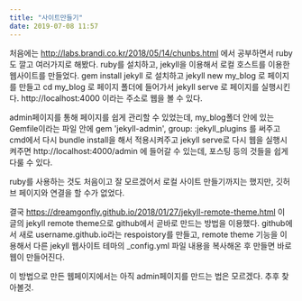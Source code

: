 ```yaml
---
title: "사이트만들기"
date: 2019-07-08 11:57
---
```

처음에는
http://labs.brandi.co.kr/2018/05/14/chunbs.html
에서 공부하면서 ruby도 깔고 여러가지로 해봤다.
ruby를 설치하고, jekyll을 이용해서 로컬 호스트를 이용한 웹사이트를 만들었다.
gem install jekyll 로 설치하고
jekyll new my_blog 로 페이지를 만들고
cd my_blog 로 페이지 폴더에 들어가서
jekyll serve 로 페이지를 실행시킨다.
http://localhost:4000 이라는 주소로 웹을 볼 수 있다.

admin페이지를 통해 페이지를 쉽게 관리할 수 있었는데, my_blog폴더 안에 있는 Gemfile이라는 파일 안에
gem 'jekyll-admin', group: :jekyll_plugins 를 써주고
cmd에서 다시 bundle install을 해서 적용시켜주고 jekyll serve로 다시 웹을 실행시켜주면
http://localhost:4000/admin 에 들어갈 수 있는데, 포스팅 등의 것들을 쉽게 다룰 수 있다.

ruby를 사용하는 것도 처음이고 잘 모르겠어서 로컬 사이트 만들기까지는 했지만,
깃허브 페이지와 연결을 할 수가 없었다.

결국 https://dreamgonfly.github.io/2018/01/27/jekyll-remote-theme.html
이 글의 jekyll remote theme으로 github에서 곧바로 만드는 방법을 이용했다.
github에서 새로 username.github.io라는 respoistory를 만들고, remote theme 기능을 이용해서 
다른 jekyll 웹사이트 테마의 _config.yml 파일 내용을 복사해온 후 만들면 바로 웹이 만들어진다. 

이 방법으로 만든 웹페이지에서는 아직 admin페이지를 만드는 법은 모르겠다. 추후 찾아볼것.
